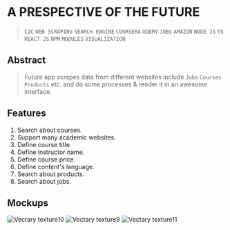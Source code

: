 # A PRESPECTIVE OF THE FUTURE
> `C2C` `WEB SCRAPING` `SEARCH ENGINE` `COURSERA` `UDEMY` `JOBs` `AMAZON` `NODE JS` `TS` `REACT JS` `NPM` `MODULES` `VISUALIZATION`
## Abstract 
> Future app scrapes data from different websites include `Jobs` `Courses` `Products` etc. and do some processes & render it in an awesome interface.

## Features
1. Search about courses.
2. Support many academic websites.
3. Define course title.
4. Define instructor name.
5. Define course price.
6. Define content's language.
7. Search about products.
8. Search about jobs.
## Mockups
![Vectary texture10](https://user-images.githubusercontent.com/46943991/148503443-e6bc2878-61e3-49ca-b090-4b11ed39a02e.png)
![Vectary texture9](https://user-images.githubusercontent.com/46943991/148503546-31898104-b93a-4c34-a450-72fde39796d7.png)
![Vectary texture11](https://user-images.githubusercontent.com/46943991/148503741-4e797b69-5f45-40a9-bc23-d4af1a19cdf8.png)
